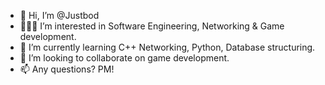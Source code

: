 - 👋 Hi, I’m @Justbod
- 👨🏽‍💻 I’m interested in Software Engineering, Networking & Game development.
- 🌱 I’m currently learning C++ Networking, Python, Database structuring.
- 💞️ I’m looking to collaborate on game development.
- 📫 Any questions? PM!


